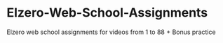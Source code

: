 # Elzero-Web-School-Assignments
Elzero web school assignments for videos from 1 to 88 + Bonus practice
